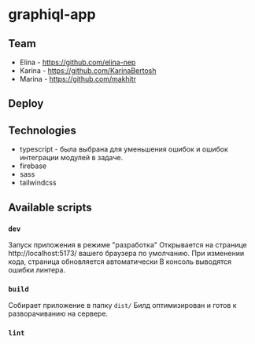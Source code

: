 # graphiql-app

## Team
- Elina - https://github.com/elina-nep
- Karina - https://github.com/KarinaBertosh
- Marina - https://github.com/makhitr

## Deploy


## Technologies
- typescript - была выбрана для уменьшения ошибок и ошибок интеграции модулей в задаче.
- firebase
- sass
- tailwindcss

## Available scripts

### `dev`
Запуск приложения в режиме "разработка" Открывается на странице http://localhost:5173/ вашего браузера по умолчанию.
При изменении кода, страница обновляется автоматически В консоль выводятся ошибки линтера.

### `build`
Собирает приложение в папку `dist/`
Билд оптимизирован и готов к разворачиванию на сервере.

### `lint`


